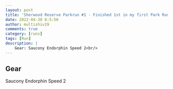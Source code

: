 ```yaml
---
layout: post
title: 'Sherwood Reserve Parkrun #1 - Finished 1st in my first Park Run 🤩'
date: 2022-04-30 8:5:50
author: multishiv19
comments: true
category: [runs]
tags: [Run]
description: |
    Gear: Saucony Endorphin Speed 2<br/>
---
```


## Gear
Saucony Endorphin Speed 2



<div width='100%' class='strava-embed-placeholder' data-embed-type='activity' data-embed-id='7061327341'></div>
<script src='https://strava-embeds.com/embed.js'></script>
